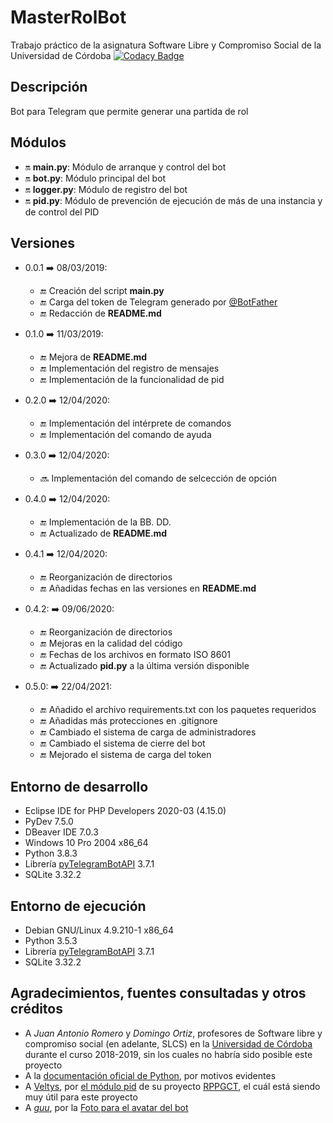 # MasterRolBot
Trabajo práctico de la asignatura Software Libre y Compromiso Social de la Universidad de Córdoba [![Codacy Badge](https://app.codacy.com/project/badge/Grade/3bd07a5ec898417ea90357d75d4cd643)](https://www.codacy.com/manual/veltys/SLCS-MasterRolBot?utm_source=github.com&amp;utm_medium=referral&amp;utm_content=Veltys/SLCS-MasterRolBot&amp;utm_campaign=Badge_Grade)

## Descripción
Bot para Telegram que permite generar una partida de rol

## Módulos
-   :on: **main.py**:   Módulo de arranque y control del bot
-   :on: **bot.py**:    Módulo principal del bot
-   :on: **logger.py**: Módulo de registro del bot
-   :on: **pid.py**:    Módulo de prevención de ejecución de más de una instancia y de control del PID

## Versiones
-   0.0.1 :arrow_right: 08/03/2019:
    -   :end: Creación del script **main.py**
    -   :end: Carga del token de Telegram generado por [@BotFather](https://telegram.me/botfather)
    -   :end: Redacción de **README.md**

-   0.1.0 :arrow_right: 11/03/2019:
    -   :end: Mejora de **README.md**
    -   :end: Implementación del registro de mensajes
    -   :end: Implementación de la funcionalidad de pid

-   0.2.0 :arrow_right: 12/04/2020:
    -   :end: Implementación del intérprete de comandos
    -   :end: Implementación del comando de ayuda

-   0.3.0 :arrow_right: 12/04/2020:
    -   :soon: Implementación del comando de selcección de opción

-   0.4.0 :arrow_right: 12/04/2020:
    -   :end: Implementación de la BB. DD.
    -   :end: Actualizado de **README.md**

-   0.4.1 :arrow_right: 12/04/2020:
    -   :end: Reorganización de directorios
    -   :end: Añadidas fechas en las versiones en **README.md**

-   0.4.2: :arrow_right: 09/06/2020:
    -   :end: Reorganización de directorios
    -   :end: Mejoras en la calidad del código
    -   :end: Fechas de los archivos en formato ISO 8601
    -   :end: Actualizado **pid.py** a la última versión disponible

-   0.5.0: :arrow_right: 22/04/2021:
    -   :end: Añadido el archivo requirements.txt con los paquetes requeridos
    -   :end: Añadidas más protecciones en .gitignore
    -   :end: Cambiado el sistema de carga de administradores
    -   :end: Cambiado el sistema de cierre del bot
    -   :end: Mejorado el sistema de carga del token

## Entorno de desarrollo
-   Eclipse IDE for PHP Developers 2020-03 (4.15.0)
-   PyDev 7.5.0
-   DBeaver IDE 7.0.3
-   Windows 10 Pro 2004 x86_64
-   Python 3.8.3
-   Librería [pyTelegramBotAPI](https://github.com/eternnoir/pyTelegramBotAPI) 3.7.1
-   SQLite 3.32.2

## Entorno de ejecución
-   Debian GNU/Linux 4.9.210-1 x86_64
-   Python 3.5.3
-   Librería [pyTelegramBotAPI](https://github.com/eternnoir/pyTelegramBotAPI) 3.7.1
-   SQLite 3.32.2

## Agradecimientos, fuentes consultadas y otros créditos
-   A *Juan Antonio Romero* y *Domingo Ortiz*, profesores de Software libre y compromiso social (en adelante, SLCS) en la [Universidad de Córdoba](http://www.uco.es/) durante el curso 2018-2019, sin los cuales no habría sido posible este proyecto
-   A la [documentación oficial de Python](https://docs.python.org/3/), por motivos evidentes
-   A [Veltys](https://github.com/Veltys), por [el módulo pid](https://github.com/Veltys/RPPGCT/blob/master/Python/pid.py) de su proyecto [RPPGCT](https://github.com/Veltys/RPPGCT), el cuál está siendo muy útil para este proyecto
-   A [*guu*](https://www.flickr.com/photos/gustavo/), por la [Foto para el avatar del bot](https://www.flickr.com/photos/gustavo/354116197/)

<!--

## Chuletario de emojis

(Estado: iniciado       ➡ :on:          )
(Estado: en curso       ➡ :soon:        )
(Estado: finalizado     ➡ :end:         )

-->
